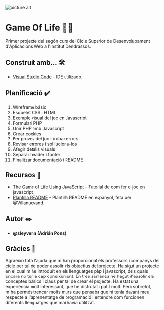 ![picture alt](https://i.ibb.co/g9tb3FX/logo.png)
# Game Of Life 👨‍🚀

Primer projecte del segón curs del Cicle Superior de Desenvolupament d'Aplicacions Web a l'Institut Cendrassos.

## Construit amb... 🛠️

* [Visual Studio Code](https://code.visualstudio.com/) - IDE utilizado.

## Planificació ✔️

1. Wireframe básic
2. Esquelet CSS i HTML
3. Exemple visual del joc en Javascript
4. Formulari PHP
5. Unir PHP amb Javascript
6. Crear cookies
7. Fer proves del joc i trobar errors
8. Revisar errores i sol·luciona-los
9. Afegir detalls visuals
10. Separar header i footer
11. Finalitzar documentació i README

## Recursos 🌿

* [The Game of Life Using JavaScript](https://javascript.plainenglish.io/the-game-of-life-using-javascript-fc1aaec8274f) - Tutorial de com fer el joc en javascript.
* [Plantilla README](https://gist.github.com/Villanuevand/6386899f70346d4580c723232524d35a) - Plantilla README en espanyol, feta per @Villanuevand.

## Autor ✒️

* **@sleyvenn (Adrián Pons)**

## Gràcies 🎁

Agraeixo tota l'ajuda que m'han proporcionat els professors i companys del cicle per tal de poder assolir els objectius del projecte. 
Ha sigut un projecte en el cual m'he introduït en els llenguatges php i javascript, dels quals encara no tenía cap coneixement. En tres semanes he hagut d'assolir els conceptes bàsics i claus per tal de crear el projecte. 
Ha estat una experiència molt interessant, que he disfrutat i patit molt. Però sobretot, m'ha permés trencar molts murs que pensaba que hi tenía davant meu respecte a l'aprenentatge de programació i entendre com funcionen diferents llenguatges que mai havía utilitzat.
